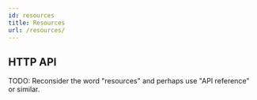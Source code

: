 ```yaml
---
id: resources
title: Resources
url: /resources/
---
```


## HTTP API

TODO: Reconsider the word "resources" and perhaps use "API reference" or
similar.
